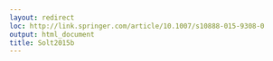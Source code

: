 ```yaml
---
layout: redirect
loc: http://link.springer.com/article/10.1007/s10888-015-9308-0
output: html_document
title: Solt2015b
---
```

